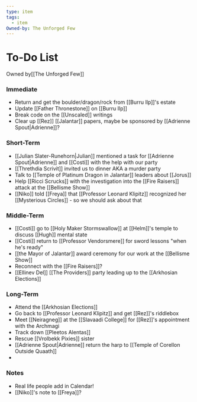 ```yaml
---
type: item
tags:
  - item
Owned-by: The Unforged Few
---
```


# To-Do List
<span class="dataview inline-field"><span class="inline-field-key">Owned by</span><span class="inline-field-value">[[The Unforged Few]]</span></span>

### Immediate
* Return and get the boulder/dragon/rock from [[Burru Ilp]]'s estate
* Update [[Father Thronestone]] on [[Burru Ilp]]
* Break code on the [[Unscaled]] writings
* Clear up [[Rez]] [[Jalantar]] papers, maybe be sponsored by [[Adrienne Spout|Adrienne]]?

### Short-Term
* [[Julian Slater-Runehorn|Julian]] mentioned a task for [[Adrienne Spout|Adrienne]] and [[Costi]] with the help with our party
* [[Threthdia Scrivit]] invited us to dinner AKA a murder party
* Talk to [[Temple of  Platinum Dragon in Jalantar]] leaders about [[Jorus]]
* Help [[Ricci Scrucks]] with the investigation into the [[Fire Raisers]] attack at the [[Bellisme Show]]
* [[Niko]] told [[Freya]] that [[Professor Leonard Klipitz]] recognized her [[Mysterious Circles]] - so we should ask about that

### Middle-Term
* [[Costi]] go to [[Holy Maker Stormswallow]] at [[Helm]]'s temple to discuss [[Hugh]] mental state
* [[Costi]] return to [[Professor Vendorsmere]] for sword lessons "when he's ready"
* [[the Mayor of Jalantar]] award ceremony for our work at the [[Bellisme Show]]
* Reconnect with the [[Fire Raisers]]?
* [[Ellinev Del]] [[The Providers]] party leading up to the [[Arkhosian Elections]]

### Long-Term
* Attend the [[Arkhosian Elections]]
* Go back to [[Professor Leonard Klipitz]] and get [[Rez]]'s riddlebox
* Meet [[Neiragneg]] at the [[Slavaadi College]] for [[Rez]]'s appointment with the Archmagi
* Track down [[Pleetos Alentas]]
* Rescue [[Vrolbekk Pixies]] sister
* [[Adrienne Spout|Adrienne]] return the harp to [[Temple of Corellon Outside Quaath]]
* 

### Notes
* Real life people add in Calendar! 
* [[Niko]]'s note to [[Freya]]? 
